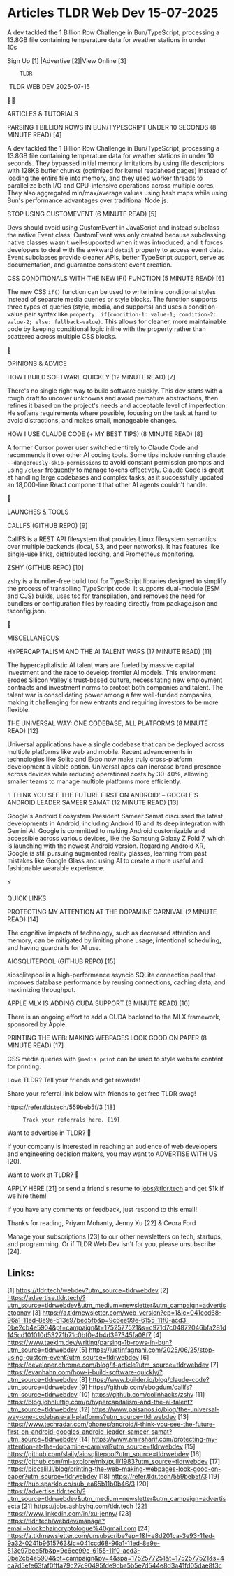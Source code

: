 # Articles TLDR Web Dev 15-07-2025

A dev tackled the 1 Billion Row Challenge in Bun/TypeScript,
processing a 13.8GB file containing temperature data for weather
stations in under
10s ‌ ‌ ‌ ‌ ‌ ‌ ‌ ‌ ‌ ‌ ‌ ‌ ‌ ‌ ‌ ‌ ‌ ‌ ‌ ‌ ‌ ‌ ‌ ‌ ‌ ‌  ‌ ‌ ‌ ‌ ‌ ‌ ‌ ‌ ‌ ‌ ‌ ‌ ‌ ‌ ‌ ‌ ‌ ‌ ‌ ‌ ‌ ‌ ‌ ‌ ‌ ‌ 


 Sign Up [1] |Advertise [2]|View Online [3] 

		TLDR 

 TLDR WEB DEV 2025-07-15

🧑‍💻 

ARTICLES & TUTORIALS

 PARSING 1 BILLION ROWS IN BUN/TYPESCRIPT UNDER 10 SECONDS (8 MINUTE
READ) [4] 

 A dev tackled the 1 Billion Row Challenge in Bun/TypeScript,
processing a 13.8GB file containing temperature data for weather
stations in under 10 seconds. They bypassed initial memory limitations
by using file descriptors with 128KB buffer chunks (optimized for
kernel readahead pages) instead of loading the entire file into
memory, and they used worker threads to parallelize both I/O and
CPU-intensive operations across multiple cores. They also aggregated
min/max/average values using hash maps while using Bun's performance
advantages over traditional Node.js. 

 STOP USING CUSTOMEVENT (6 MINUTE READ) [5] 

 Devs should avoid using CustomEvent in JavaScript and instead
subclass the native Event class. CustomEvent was only created because
subclassing native classes wasn't well-supported when it was
introduced, and it forces developers to deal with the awkward `detail`
property to access event data. Event subclasses provide cleaner APIs,
better TypeScript support, serve as documentation, and guarantee
consistent event creation. 

 CSS CONDITIONALS WITH THE NEW IF() FUNCTION (5 MINUTE READ) [6] 

 The new CSS `if()` function can be used to write inline conditional
styles instead of separate media queries or style blocks. The function
supports three types of queries (style, media, and supports) and uses
a condition-value pair syntax like `property: if(condition-1: value-1;
condition-2: value-2; else: fallback-value)`. This allows for cleaner,
more maintainable code by keeping conditional logic inline with the
property rather than scattered across multiple CSS blocks. 

🧠 

OPINIONS & ADVICE

 HOW I BUILD SOFTWARE QUICKLY (12 MINUTE READ) [7] 

 There's no single right way to build software quickly. This dev
starts with a rough draft to uncover unknowns and avoid premature
abstractions, then refines it based on the project's needs and
acceptable level of imperfection. He softens requirements where
possible, focusing on the task at hand to avoid distractions, and
makes small, manageable changes. 

 HOW I USE CLAUDE CODE (+ MY BEST TIPS) (8 MINUTE READ) [8] 

 A former Cursor power user switched entirely to Claude Code and
recommends it over other AI coding tools. Some tips include running
`claude --dangerously-skip-permissions` to avoid constant permission
prompts and using `/clear` frequently to manage tokens effectively.
Claude Code is great at handling large codebases and complex tasks, as
it successfully updated an 18,000-line React component that other AI
agents couldn't handle. 

🚀 

LAUNCHES & TOOLS

 CALLFS (GITHUB REPO) [9] 

 CallFS is a REST API filesystem that provides Linux filesystem
semantics over multiple backends (local, S3, and peer networks). It
has features like single-use links, distributed locking, and
Prometheus monitoring. 

 ZSHY (GITHUB REPO) [10] 

 zshy is a bundler-free build tool for TypeScript libraries designed
to simplify the process of transpiling TypeScript code. It supports
dual-module (ESM and CJS) builds, uses tsc for transpilation, and
removes the need for bundlers or configuration files by reading
directly from package.json and tsconfig.json. 

🎁 

MISCELLANEOUS

 HYPERCAPITALISM AND THE AI TALENT WARS (17 MINUTE READ) [11] 

 The hypercapitalistic AI talent wars are fueled by massive capital
investment and the race to develop frontier AI models. This
environment erodes Silicon Valley's trust-based culture, necessitating
new employment contracts and investment norms to protect both
companies and talent. The talent war is consolidating power among a
few well-funded companies, making it challenging for new entrants and
requiring investors to be more flexible. 

 THE UNIVERSAL WAY: ONE CODEBASE, ALL PLATFORMS (8 MINUTE READ) [12] 

 Universal applications have a single codebase that can be deployed
across multiple platforms like web and mobile. Recent advancements in
technologies like Solito and Expo now make truly cross-platform
development a viable option. Universal apps can increase brand
presence across devices while reducing operational costs by 30-40%,
allowing smaller teams to manage multiple platforms more efficiently. 

 'I THINK YOU SEE THE FUTURE FIRST ON ANDROID' – GOOGLE'S ANDROID
LEADER SAMEER SAMAT (12 MINUTE READ) [13] 

 Google's Android Ecosystem President Sameer Samat discussed the
latest developments in Android, including Android 16 and its deep
integration with Gemini AI. Google is committed to making Android
customizable and accessible across various devices, like the Samsung
Galaxy Z Fold 7, which is launching with the newest Android version.
Regarding Android XR, Google is still pursuing augmented reality
glasses, learning from past mistakes like Google Glass and using AI to
create a more useful and fashionable wearable experience. 

⚡ 

QUICK LINKS

 PROTECTING MY ATTENTION AT THE DOPAMINE CARNIVAL (2 MINUTE READ) [14]


 The cognitive impacts of technology, such as decreased attention and
memory, can be mitigated by limiting phone usage, intentional
scheduling, and having guardrails for AI use. 

 AIOSQLITEPOOL (GITHUB REPO) [15] 

 aiosqlitepool is a high-performance asyncio SQLite connection pool
that improves database performance by reusing connections, caching
data, and maximizing throughput. 

 APPLE MLX IS ADDING CUDA SUPPORT (3 MINUTE READ) [16] 

 There is an ongoing effort to add a CUDA backend to the MLX
framework, sponsored by Apple. 

 PRINTING THE WEB: MAKING WEBPAGES LOOK GOOD ON PAPER (8 MINUTE READ)
[17] 

 CSS media queries with `@media print` can be used to style website
content for printing. 

Love TLDR? Tell your friends and get rewards!

 Share your referral link below with friends to get free TLDR swag! 

 https://refer.tldr.tech/559beb5f/3 [18] 

		 Track your referrals here. [19] 

Want to advertise in TLDR? 📰

 If your company is interested in reaching an audience of web
developers and engineering decision makers, you may want to ADVERTISE
WITH US [20]. 

Want to work at TLDR? 💼

 APPLY HERE [21] or send a friend's resume to jobs@tldr.tech and get
$1k if we hire them! 

 If you have any comments or feedback, just respond to this email! 

Thanks for reading, 
Priyam Mohanty, Jenny Xu [22] & Ceora Ford 

 Manage your subscriptions [23] to our other newsletters on tech,
startups, and programming. Or if TLDR Web Dev isn't for you, please
unsubscribe [24]. 

 

Links:
------
[1] https://tldr.tech/webdev?utm_source=tldrwebdev
[2] https://advertise.tldr.tech/?utm_source=tldrwebdev&utm_medium=newsletter&utm_campaign=advertisetopnav
[3] https://a.tldrnewsletter.com/web-version?ep=1&lc=041ccd68-96a1-11ed-8e9e-513e97bed5fb&p=9c6ee99e-6155-11f0-acd3-0be2cb4e5904&pt=campaign&t=1752577521&s=c971d7c04872046bfa281d145cd101010d53271b71c0bf0e4b4d397345fa08f7
[4] https://www.taekim.dev/writing/parsing-1b-rows-in-bun?utm_source=tldrwebdev
[5] https://justinfagnani.com/2025/06/25/stop-using-custom-event?utm_source=tldrwebdev
[6] https://developer.chrome.com/blog/if-article?utm_source=tldrwebdev
[7] https://evanhahn.com/how-i-build-software-quickly/?utm_source=tldrwebdev
[8] https://www.builder.io/blog/claude-code?utm_source=tldrwebdev
[9] https://github.com/ebogdum/callfs?utm_source=tldrwebdev
[10] https://github.com/colinhacks/zshy
[11] https://blog.johnluttig.com/p/hypercapitalism-and-the-ai-talent?utm_source=tldrwebdev
[12] https://www.paisanos.io/blog/the-universal-way-one-codebase-all-platforms?utm_source=tldrwebdev
[13] https://www.techradar.com/phones/android/i-think-you-see-the-future-first-on-android-googles-android-leader-sameer-samat?utm_source=tldrwebdev
[14] https://www.amirsharif.com/protecting-my-attention-at-the-dopamine-carnival?utm_source=tldrwebdev
[15] https://github.com/slaily/aiosqlitepool?utm_source=tldrwebdev
[16] https://github.com/ml-explore/mlx/pull/1983?utm_source=tldrwebdev
[17] https://piccalil.li/blog/printing-the-web-making-webpages-look-good-on-paper?utm_source=tldrwebdev
[18] https://refer.tldr.tech/559beb5f/3
[19] https://hub.sparklp.co/sub_ea65b11b0b46/3
[20] https://advertise.tldr.tech/?utm_source=tldrwebdev&utm_medium=newsletter&utm_campaign=advertisecta
[21] https://jobs.ashbyhq.com/tldr.tech
[22] https://www.linkedin.com/in/xu-jenny/
[23] https://tldr.tech/webdev/manage?email=blockchaincryptologue%40gmail.com
[24] https://a.tldrnewsletter.com/unsubscribe?ep=1&l=e8d201ca-3e93-11ed-9a32-0241b9615763&lc=041ccd68-96a1-11ed-8e9e-513e97bed5fb&p=9c6ee99e-6155-11f0-acd3-0be2cb4e5904&pt=campaign&pv=4&spa=1752577251&t=1752577521&s=4ca7d5efe63faf0fffa79c27c90495fde9cba5b5e7d544e8d3a41fd05dae8f3c